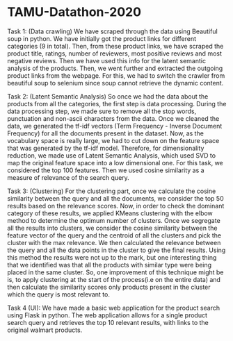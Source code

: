 # TAMU-Datathon-2020

Task 1: (Data crawling)
We have scraped through the data using Beautiful soup in python. We have initially got the product links for different categories (9 in total). Then, from these product links, we have scraped the product title, ratings, number of reviewers, most positive reviews and most negative reviews. Then we have used this info for the latent semantic analysis of the products. Then, we went further and extracted the outgoing product links from the webpage. For this, we had to switch the crawler from beautiful soup to selenium since soup cannot retrieve the dynamic content.

Task 2: (Latent Semantic Analysis)
So once we had the data about the products from all the categories, the first step is data processing. During the data processing step, we made sure to remove all the stop words, punctuation and non-ascii characters from the data. Once we cleaned the data, we generated the tf-idf vectors (Term Frequency - Inverse Document Frequency) for all the documents present in the dataset. Now, as the vocabulary space is really large, we had to cut down on the feature space that was generated by the tf-idf model. Therefore, for dimensionality reduction, we made use of Latent Semantic Analysis, which used SVD to map the original feature space into a low dimensional one. For this task, we considered the top 100 features. Then we used cosine similarity as a measure of relevance of the search query.

Task 3: (Clustering)
For the clustering part, once we calculate the cosine similarity between the query and all the documents, we consider the top 50 results based on the relevance scores. Now, in order to check the dominant category of these results, we applied KMeans clustering with the elbow method to determine the optimum number of clusters. Once we segregate all the results into clusters, we consider the cosine similarity between the feature vector of the query and the centroid of all the clusters and pick the cluster with the max relevance. We then calculated the relevance between the query and all the data points in the cluster to give the final results. Using this method the results were not up to the mark, but one interesting thing that we identified was that all the products with similar type were being placed in the same cluster. So, one improvement of this technique might be is, to apply clustering at the start of the process(i.e on the entire data) and then calculate the similarity scores only products present in the cluster which the query is most relevant to.

Task 4 (UI):
We have made a basic web application for the product search using Flask in python. The web application allows for a single product search query and retrieves the top 10 relevant results, with links to the original walmart products.
